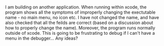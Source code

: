 

I am building on another application. When running within xcode, the program shows all the symptoms of improperly changing the exectutable name - no main menu, no icon etc. I have not changed the name, and have also checked that all the feilds are correct (based on a discussion about how to properly change the name). Moreover, the program runs normally outside of xcode. This is going to be frustrating to debug if I can't have a menu in the debugger... Any ideas?